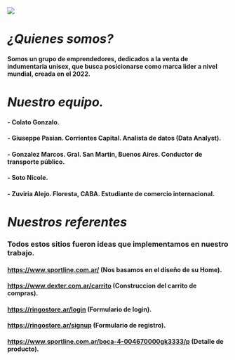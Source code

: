 <picture>
  <source media="(prefers-color-scheme: dark)" srcset="https://cdn-ehomb.nitrocdn.com/XtluxembKNihXqCmHJzRBghDXGQQNHaS/assets/static/optimized/wp-content/uploads/2021/07/4b459ffd010729adf983e2cacf06798e.imagenes-de-trabajo-en-equipo-en-caricatura.jpg">
  <source media="(prefers-color-scheme: light)" srcset="https://cdn-ehomb.nitrocdn.com/XtluxembKNihXqCmHJzRBghDXGQQNHaS/assets/static/optimized/wp-content/uploads/2021/07/4b459ffd010729adf983e2cacf06798e.imagenes-de-trabajo-en-equipo-en-caricatura.jpg">
  <img src="https://cdn-ehomb.nitrocdn.com/XtluxembKNihXqCmHJzRBghDXGQQNHaS/assets/static/optimized/wp-content/uploads/2021/07/4b459ffd010729adf983e2cacf06798e.imagenes-de-trabajo-en-equipo-en-caricatura.jpg">
</picture>

# ***¿Quienes somos?***
#### **Somos un grupo de emprendedores, dedicados a la venta de indumentaria unisex, que busca posicionarse como marca lider a nivel mundial, creada en el 2022.** 

# ***Nuestro equipo.***

#### - **Colato Gonzalo.**
#### - **Giuseppe Pasian.** Corrientes Capital. Analista de datos (Data Analyst).
#### - **Gonzalez Marcos.** Gral. San Martin, Buenos Aires. Conductor de transporte público.
#### - **Soto Nicole.**
#### - **Zuviria Alejo.** Floresta, CABA. Estudiante de comercio internacional.

# ***Nuestros referentes***

### Todos estos sitios fueron ideas que implementamos en nuestro trabajo.

#### https://www.sportline.com.ar/ (Nos basamos en el diseño de su Home).
#### https://www.dexter.com.ar/carrito (Construccion del carrito de compras).
#### https://ringostore.ar/login (Formulario de login).
#### https://ringostore.ar/signup (Formulario de registro).
#### https://www.sportline.com.ar/boca-4-004670000gk3333/p (Detalle de producto).